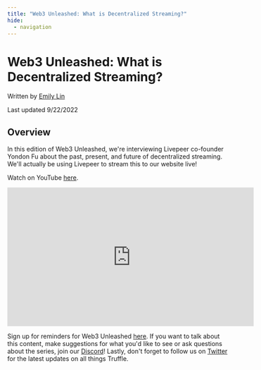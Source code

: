 ```yaml
---
title: "Web3 Unleashed: What is Decentralized Streaming?"
hide:
  - navigation
---
```

# Web3 Unleashed: What is Decentralized Streaming?

Written by [Emily Lin](https://twitter.com/_emjlin)

Last updated 9/22/2022

## Overview 

In this edition of Web3 Unleashed, we're interviewing Livepeer co-founder Yondon Fu about the past, present, and future of decentralized streaming. We'll actually be using Livepeer to stream this to our website live!

Watch on YouTube [here](https://youtu.be/ZNFdV-6XDOg).

<iframe width="560" height="315" src="https://www.youtube.com/embed/ZNFdV-6XDOg" title="YouTube video player" frameborder="0" allow="accelerometer; autoplay; clipboard-write; encrypted-media; gyroscope; picture-in-picture" allowfullscreen></iframe>

Sign up for reminders for Web3 Unleashed [here](https://consensys-software.typeform.com/to/vECIYbiQ). If you want to talk about this content, make suggestions for what you'd like to see or ask questions about the series, join our [Discord](https://discord.com/invite/hYpHRjK)! Lastly, don't forget to follow us on [Twitter](https://twitter.com/trufflesuite) for the latest updates on all things Truffle.